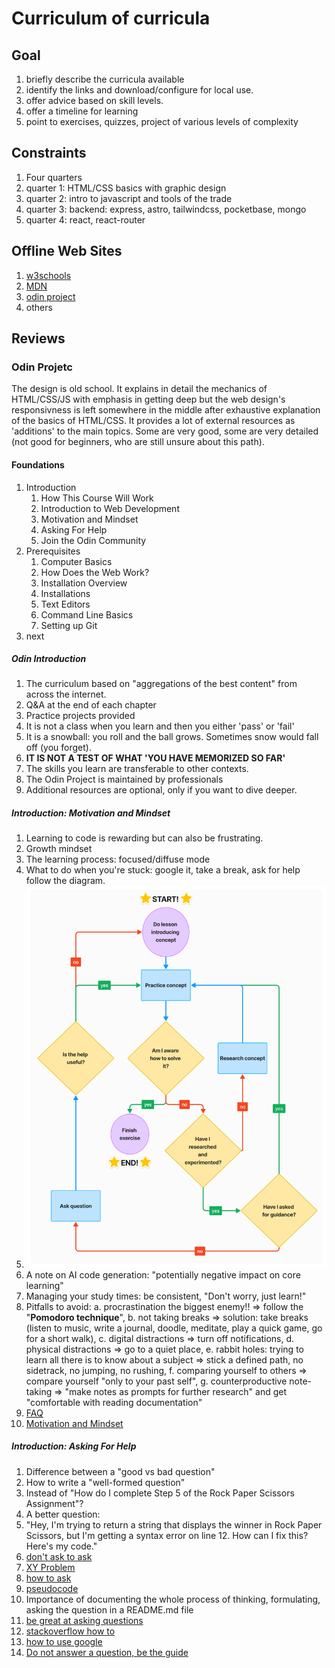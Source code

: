 # Curriculum of curricula

## Goal
1. briefly describe the curricula available
1. identify the links and download/configure for local use.
1. offer advice based on skill levels.
1. offer a timeline for learning
1. point to exercises, quizzes, project of various levels of complexity


## Constraints
1. Four quarters
1. quarter 1: HTML/CSS basics with graphic design
1. quarter 2: intro to javascript and tools of the trade
1. quarter 3: backend: express, astro, tailwindcss, pocketbase, mongo
1. quarter 4: react, react-router

## Offline Web Sites
1. [w3schools](https://www.w3schools.com)
1. [MDN](https://developer.mozilla.com)
1. [odin project](https://odin-project.com)
1. others

## Reviews

### Odin Projetc
The design is old school. It explains in detail the mechanics of HTML/CSS/JS with emphasis in getting deep but the web design's responsivness is left somewhere in the middle after exhaustive explanation of the basics of HTML/CSS. It provides a lot of external resources as 'additions' to the main topics. Some are very good, some are very detailed (not good for beginners, who are still unsure about this path).

#### Foundations
1. Introduction
    1. How This Course Will Work
    1. Introduction to Web Development
    1. Motivation and Mindset
    1. Asking For Help
    1. Join the Odin Community
1. Prerequisites
    1. Computer Basics
    1. How Does the Web Work?
    1. Installation Overview
    1. Installations
    1. Text Editors
    1. Command Line Basics
    1. Setting up Git
1. next

##### Odin Introduction

1. The curriculum based on "aggregations of the best content" from across the internet.
1. Q&A at the end of each chapter
1. Practice projects provided
1. It is not a class when you learn and then you either 'pass' or 'fail'
1. It is a snowball: you roll and the ball grows. Sometimes snow would fall off (you forget). 
1. **IT IS NOT A TEST OF WHAT 'YOU HAVE MEMORIZED SO FAR'**
1. The skills you learn are transferable to other contexts.
1. The Odin Project is maintained by professionals
1. Additional resources are optional, only if you want to dive deeper.

##### Introduction: Motivation and Mindset 

1. Learning to code is rewarding but can also be frustrating.
1. Growth mindset
1. The learning process: focused/diffuse mode
1. What to do when you're stuck: google it, take a break, ask for help follow the diagram.
1. ![alt text](00.png)
1. A note on AI code generation: "potentially negative impact on core learning"
1. Managing your study times: be consistent, "Don't worry, just learn!"
1. Pitfalls to avoid: a. procrastination the biggest enemy!! => follow the "**Pomodoro technique**", b. not taking breaks => solution: take breaks (listen to music, write a journal, doodle, meditate, play a quick game, go for a short walk), c. digital distractions => turn off notifications, d. physical distractions => go to a quiet place, e. rabbit holes: trying to learn all there is to know about a subject => stick a defined path, no sidetrack, no jumping, no rushing, f. comparing yourself to others => compare yourself "only to your past self", g. counterproductive note-taking => "make notes as prompts for further research" and get "comfortable with reading documentation" 
1. [FAQ](https://www.theodinproject.com/faq)
1. [Motivation and Mindset](https://www.theodinproject.com/lessons/foundations-motivation-and-mindset)

##### Introduction: Asking For Help
1. Difference between a "good vs bad question"
1. How to write a "well-formed question"
1. Instead of "How do I complete Step 5 of the Rock Paper Scissors Assignment"?
1. A better question:
1. "Hey, I'm trying to return a string that displays the winner in Rock Paper Scissors, but I'm getting a syntax error on line 12. How can I fix this? Here's my code."
1. [don't ask to ask](https://dontasktoask.com/)
1. [XY Problem](https://xyproblem.info/)
1. [how to ask](https://www.theodinproject.com/guides/community/how_to_ask)
1. [pseudocode](https://www.theodinproject.com/lessons/foundations-problem-solving)
1. Importance of documenting the whole process of thinking, formulating, asking the question in a README.md file
1. [be great at asking questions](https://medium.com/@gordon_zhu/how-to-be-great-at-asking-questions-e37be04d0603)
1. [stackoverflow how to](https://stackoverflow.com/help/how-to-ask)
1. [how to use google](https://old.codinginflow.com/google-programming-questions)
1. [Do not answer a question, be the guide](https://www.theodinproject.com/lessons/foundations-join-the-odin-community)
